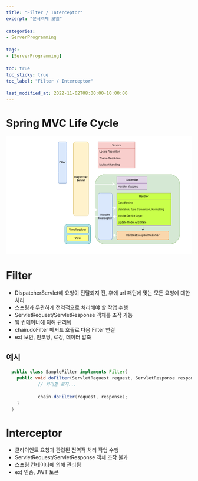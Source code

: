 ```yaml
---
title: "Filter / Interceptor"
excerpt: "문서객체 모델"

categories:
- ServerProgramming

tags:
- [ServerProgramming]

toc: true
toc_sticky: true
toc_label: "Filter / Interceptor"

last_modified_at: 2022-11-02T08:00:00-10:00:00
---
```

# Spring MVC Life Cycle
  ![image](/assets/images/ServerProgramming/SpringMVCLifeCycle.png)

# Filter
  - DispatcherServlet에 요청이 전달되지 전, 후에 url 패턴에 맞는 모든 요청에 대한 처리
  - 스프링과 무관하게 전역적으로 처리해야 할 작업 수행
  - ServletRequest/ServletResponse 객체를 조작 가능
  - 웹 컨테이너에 의해 관리됨
  - chain.doFilter 메서드 호출로 다음 Filter 연결
  - ex) 보안, 인코딩, 로깅, 데이터 압축

## 예시

  ```java
    public class SampleFilter implements Filter{
      public void doFilter(ServletRequest request, ServletResponse response, FilterChain chain) throws IOException, ServletException {
              // 처리할 로직...

              chain.doFilter(request, response);
      }
    }
  ```

# Interceptor
  - 클라이언트 요청과 관련된 전역적 처리 작업 수행
  - ServletRequest/ServletResponse 객체 조작 불가
  - 스프링 컨테이너에 의해 관리됨
  - ex) 인증, JWT 토큰
